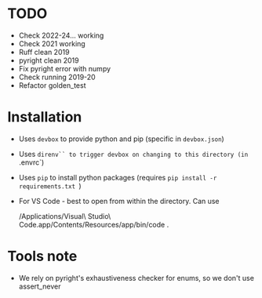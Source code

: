 

# TODO

* Check 2022-24... working
* Check 2021 working
* Ruff clean 2019
* pyright clean 2019
* Fix pyright error with numpy
* Check running 2019-20
* Refactor golden_test


# Installation

* Uses `devbox` to provide python and pip (specific in `devbox.json`)
* Uses `direnv`` to trigger devbox on changing to this directory (in `.envrc`)
* Uses `pip` to install python packages (requires `pip install -r requirements.txt `)
* For VS Code - best to open from within the directory. Can use 

    /Applications/Visual\ Studio\ Code.app/Contents/Resources/app/bin/code .


# Tools note

* We rely on pyright's exhaustiveness checker for enums, so we don't use assert_never
